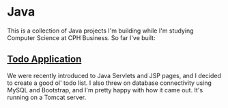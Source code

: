 # Java
This is a collection of Java projects I'm building while I'm studying Computer Science at CPH Business. So far I've built:

## [Todo Application](https://github.com/staudal/Java/tree/main/TodoApplication)
We were recently introduced to Java Servlets and JSP pages, and I decided to create a good ol' todo list. I also threw on database connectivity using MySQL and Bootstrap, and I'm pretty happy with how it came out. It's running on a Tomcat server.
